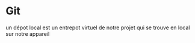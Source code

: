 # Git

un dépot local est un entrepot virtuel de notre projet qui se trouve en local sur notre appareil
